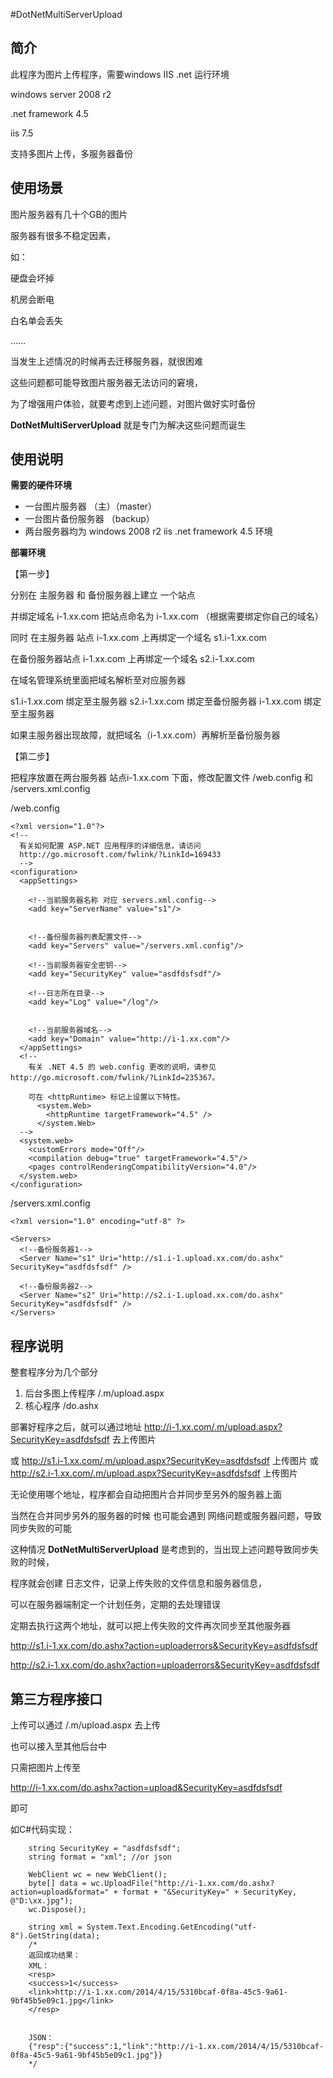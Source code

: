 #DotNetMultiServerUpload

## 简介 ##

此程序为图片上传程序，需要windows IIS .net 运行环境

windows server 2008  r2

.net framework 4.5

iis 7.5


支持多图片上传，多服务器备份

## 使用场景 ##

图片服务器有几十个GB的图片

服务器有很多不稳定因素，

如：

硬盘会坏掉

机房会断电

白名单会丢失

……

当发生上述情况的时候再去迁移服务器，就很困难

这些问题都可能导致图片服务器无法访问的窘境，

为了增强用户体验，就要考虑到上述问题，对图片做好实时备份

**DotNetMultiServerUpload** 就是专门为解决这些问题而诞生


## 使用说明 ##


**需要的硬件环境**


- 一台图片服务器	（主）（master） 
- 一台图片备份服务器	  （backup）
- 两台服务器均为 windows 2008 r2 iis .net framework 4.5 环境



**部署环境**


【第一步】

分别在 主服务器 和 备份服务器上建立 一个站点


并绑定域名 i-1.xx.com 把站点命名为 i-1.xx.com （根据需要绑定你自己的域名）

同时 在主服务器 站点 i-1.xx.com 上再绑定一个域名 s1.i-1.xx.com
	
在备份服务器站点 i-1.xx.com 上再绑定一个域名 s2.i-1.xx.com


在域名管理系统里面把域名解析至对应服务器

s1.i-1.xx.com 绑定至主服务器
s2.i-1.xx.com 绑定至备份服务器
i-1.xx.com 绑定至主服务器


如果主服务器出现故障，就把域名（i-1.xx.com）再解析至备份服务器 


【第二步】

把程序放置在两台服务器 站点i-1.xx.com 下面，修改配置文件 /web.config 和 /servers.xml.config

/web.config


	<?xml version="1.0"?>
	<!--
	  有关如何配置 ASP.NET 应用程序的详细信息，请访问
	  http://go.microsoft.com/fwlink/?LinkId=169433
	  -->
	<configuration>
	  <appSettings>

		<!--当前服务器名称 对应 servers.xml.config-->
		<add key="ServerName" value="s1"/>
		
		
		<!--备份服务器列表配置文件-->
		<add key="Servers" value="/servers.xml.config"/>
		
		<!--当前服务器安全密钥-->
		<add key="SecurityKey" value="asdfdsfsdf"/>
		
		<!--日志所在目录-->
		<add key="Log" value="/log"/>
		
	  
		<!--当前服务器域名-->
		<add key="Domain" value="http://i-1.xx.com"/>
	  </appSettings>
	  <!--
		有关 .NET 4.5 的 web.config 更改的说明，请参见 http://go.microsoft.com/fwlink/?LinkId=235367。

		可在 <httpRuntime> 标记上设置以下特性。
		  <system.Web>
			<httpRuntime targetFramework="4.5" />
		  </system.Web>
	  -->
	  <system.web>
		<customErrors mode="Off"/>
		<compilation debug="true" targetFramework="4.5"/>
		<pages controlRenderingCompatibilityVersion="4.0"/>
	  </system.web>
	</configuration>



/servers.xml.config

	<?xml version="1.0" encoding="utf-8" ?>
	
	<Servers>
	  <!--备份服务器1-->
	  <Server Name="s1" Uri="http://s1.i-1.upload.xx.com/do.ashx" SecurityKey="asdfdsfsdf" />
	
	  <!--备份服务器2-->
	  <Server Name="s2" Uri="http://s2.i-1.upload.xx.com/do.ashx" SecurityKey="asdfdsfsdf" />
	</Servers>



## 程序说明 ##

整套程序分为几个部分

1. 后台多图上传程序 /.m/upload.aspx
1. 核心程序 /do.ashx


部署好程序之后，就可以通过地址 http://i-1.xx.com/.m/upload.aspx?SecurityKey=asdfdsfsdf 去上传图片 

或 http://s1.i-1.xx.com/.m/upload.aspx?SecurityKey=asdfdsfsdf 上传图片
或 http://s2.i-1.xx.com/.m/upload.aspx?SecurityKey=asdfdsfsdf 上传图片

无论使用哪个地址，程序都会自动把图片合并同步至另外的服务器上面

当然在合并同步另外的服务器的时候 也可能会遇到 网络问题或服务器问题，导致同步失败的可能

这种情况 **DotNetMultiServerUpload** 是考虑到的，当出现上述问题导致同步失败的时候，

程序就会创建 日志文件，记录上传失败的文件信息和服务器信息，

可以在服务器端制定一个计划任务，定期的去处理错误


定期去执行这两个地址，就可以把上传失败的文件再次同步至其他服务器

http://s1.i-1.xx.com/do.ashx?action=uploaderrors&SecurityKey=asdfdsfsdf

http://s2.i-1.xx.com/do.ashx?action=uploaderrors&SecurityKey=asdfdsfsdf


## 第三方程序接口 ##

上传可以通过 /.m/upload.aspx 去上传

也可以接入至其他后台中

只需把图片上传至

http://i-1.xx.com/do.ashx?action=upload&SecurityKey=asdfdsfsdf

即可

如C#代码实现：

        string SecurityKey = "asdfdsfsdf";
        string format = "xml"; //or json 

        WebClient wc = new WebClient();
        byte[] data = wc.UploadFile("http://i-1.xx.com/do.ashx?action=upload&format=" + format + "&SecurityKey=" + SecurityKey, @"D:\xx.jpg");
        wc.Dispose();

        string xml = System.Text.Encoding.GetEncoding("utf-8").GetString(data);
        /*
        返回成功结果：
        XML：
        <resp>
        <success>1</success>
        <link>http://i-1.xx.com/2014/4/15/5310bcaf-0f8a-45c5-9a61-9bf45b5e09c1.jpg</link>
        </resp>

    
        JSON：   
        {"resp":{"success":1,"link":"http://i-1.xx.com/2014/4/15/5310bcaf-0f8a-45c5-9a61-9bf45b5e09c1.jpg"}}         
        */
